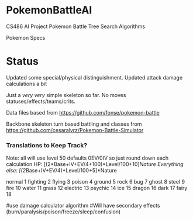 # PokemonBattleAI
CS486 AI Project Pokemon Battle Tree Search Algorithms 

Pokemon Specs

# Status
Updated some special/physical distinguishment. Updated attack damage calculations a bit

Just a *very very* simple skeleton so far. No moves statuses/effects/teams/crits.

Data files based from https://github.com/fonse/pokemon-battle

Backbone skeleton turn based battling and classes from https://github.com/cesaralvrz/Pokemon-Battle-Simulator


### Translations to Keep Track?
Note: all will use level 50 defaults 0EV/0IV so just round down each calculation
HP: [(2*Base+IV+EV/4+100)*Level/100+10]*Nature
Everything else: [(2*Base+IV+EV/4)*Level/100+5]*Nature


normal 1
fighting 2
flying 3
poison 4
ground 5
rock 6
bug 7
ghost 8
steel 9
fire 10
water 11
grass 12
electric 13
psychic 14
ice 15
dragon 16
dark 17
fairy 18



#use damage calculator algorithm
#Will have secondary effects (burn/paralysis/poison/freeze/sleep/confusion)